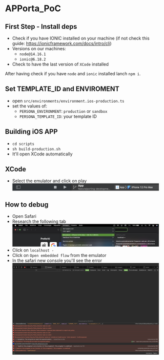 # APPorta_PoC

## First Step - Install deps

- Check if you have IONIC installed on your machine (if not check this guide: https://ionicframework.com/docs/intro/cli)
- Versions on our machines:
  - `node@14.16.1`
  - `ionic@6.18.2`
- Check to have the last version of `XCode` installed

After having check if you have `node` and `ionic` installed lanch `npm i`.

## Set TEMPLATE_ID and ENVIROMENT

- open `src/environments/environment.ios-production.ts`
- set the values of:
  - `PERSONA_ENVIRONMENT`: `production` or `sandbox`
  - `PERSONA_TEMPLATE_ID`: your template ID

## Building iOS APP

- `cd scripts`
- `sh build-production.sh`
- It'll open XCode automatically

## XCode

- Select the emulator and click on play
  ![XCode_1](resources/1.png)

## How to debug

- Open Safari
- Research the following tab
  ![XCode_1](resources/2.png)
- Click on `localhost - `
- Click on `Open embedded flow` from the emulator
- In the safari new console you'll see the error
  ![XCode_1](resources/3.png)
